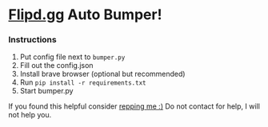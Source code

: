 # [Flipd.gg](https://flipd.gg) Auto Bumper!

### Instructions

1. Put config file next to `bumper.py`
2. Fill out the config.json
3. Install brave browser (optional but recommended)
4. Run `pip install -r requirements.txt`
5. Start bumper.py

If you found this helpful consider [repping me :)](https://flipd.gg/member.php?action=profile&uid=446973)
Do not contact for help, I will not help you.
